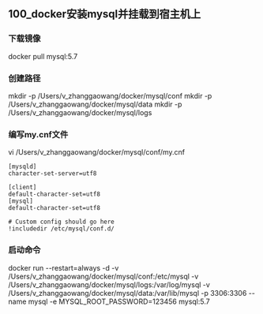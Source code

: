 ## 100_docker安装mysql并挂载到宿主机上

###  下载镜像
docker pull mysql:5.7

### 创建路径
mkdir -p /Users/v_zhanggaowang/docker/mysql/conf
mkdir -p /Users/v_zhanggaowang/docker/mysql/data
mkdir -p /Users/v_zhanggaowang/docker/mysql/logs

### 编写my.cnf文件
vi /Users/v_zhanggaowang/docker/mysql/conf/my.cnf

```aidl
[mysqld]
character-set-server=utf8 

[client]
default-character-set=utf8 
[mysql]
default-character-set=utf8 

# Custom config should go here
!includedir /etc/mysql/conf.d/
```
### 启动命令
docker run --restart=always -d -v /Users/v_zhanggaowang/docker/mysql/conf:/etc/mysql -v /Users/v_zhanggaowang/docker/mysql/logs:/var/log/mysql -v /Users/v_zhanggaowang/docker/mysql/data:/var/lib/mysql  -p 3306:3306 --name mysql -e MYSQL_ROOT_PASSWORD=123456 mysql:5.7
